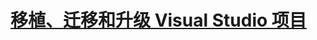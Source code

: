 # [移植、迁移和升级 Visual Studio 项目](port-migrate-and-upgrade-visual-studio-projects.md)


<!--HONumber=Feb17_HO4-->


